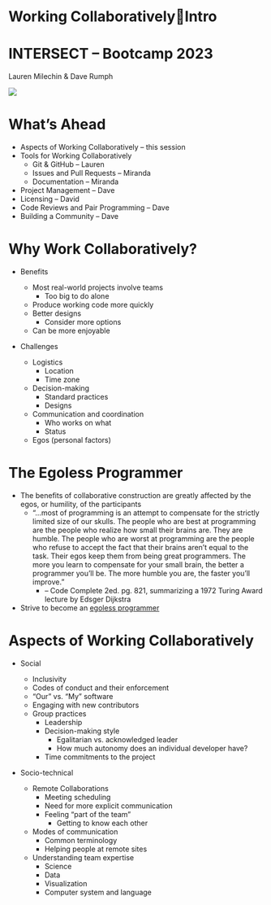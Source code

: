 # Working CollaborativelyIntro

# INTERSECT – Bootcamp 2023
Lauren Milechin & Dave Rumph

![](img/WorkingCollaborativelyIntro0.png)

# What’s Ahead

* Aspects of Working Collaboratively – this session
* Tools for Working Collaboratively
  * Git & GitHub – Lauren
  * Issues and Pull Requests – Miranda
  * Documentation – Miranda
* Project Management – Dave
* Licensing – David
* Code Reviews and Pair Programming – Dave
* Building a Community – Dave

# Why Work Collaboratively?

* Benefits
  * Most real\-world projects involve teams
    * Too big to do alone
  * Produce working code more quickly
  * Better designs
    * Consider more options
  * Can be more enjoyable

* Challenges
  * Logistics
    * Location
    * Time zone
  * Decision\-making
    * Standard practices
    * Designs
  * Communication and coordination
    * Who works on what
    * Status
  * Egos \(personal factors\)

# The Egoless Programmer

* The benefits of collaborative construction are greatly affected by the egos\, or humility\, of the participants
  * “…most of programming is an attempt to compensate for the strictly limited size of our skulls\.  The people who are best at programming are the people who realize how small their brains are\.  They are humble\.  The people who are worst at programming are the people who refuse to accept the fact that their brains aren’t equal to the task\.  Their egos keep them from being great programmers\.  The more you learn to compensate for your small brain\, the better a programmer you’ll be\.  The more humble you are\, the faster you’ll improve\.”
    * – Code Complete 2ed\. pg\. 821\, summarizing a 1972 Turing Award lecture by Edsger Dijkstra
* Strive to become an [egoless programmer](https://blog.codinghorror.com/the-ten-commandments-of-egoless-programming/)

# Aspects of Working Collaboratively

* Social
  * Inclusivity
  * Codes of conduct and their enforcement
  * “Our” vs\. “My” software
  * Engaging with new contributors
  * Group practices
    * Leadership
    * Decision\-making style
      * Egalitarian vs\. acknowledged leader
      * How much autonomy does an individual developer have?
    * Time commitments to the project

* Socio\-technical
  * Remote Collaborations
    * Meeting scheduling
    * Need for more explicit communication
    * Feeling “part of the team”
      * Getting to know each other
  * Modes of communication
    * Common terminology
    * Helping people at remote sites
  * Understanding team expertise
    * Science
    * Data
    * Visualization
    * Computer system and language

